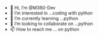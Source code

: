 - 👋 Hi, I’m @M360-Dev
- 👀 I’m interested in ...coding with python
- 🌱 I’m currently learning ...python
- 💞️ I’m looking to collaborate on ...python
- 📫 How to reach me ... on python

<!---
M360-Dev/M360-Dev is a ✨ special ✨ repository because its `README.md` (this file) appears on your GitHub profile.
You can click the Preview link to take a look at your changes.
--->
